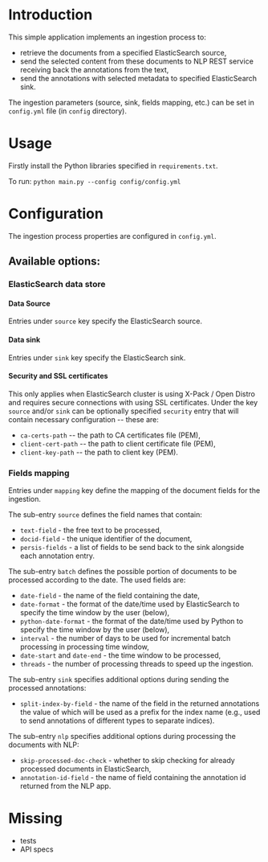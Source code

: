 # Introduction

This simple application implements an ingestion process to: 
- retrieve the documents from a specified ElasticSearch source,
- send the selected content from these documents to NLP REST service receiving back the annotations from the text,
- send the annotations with selected metadata to specified ElasticSearch sink.

The ingestion parameters (source, sink, fields mapping, etc.) can be set in `config.yml` file (in `config` directory).


# Usage

Firstly install the Python libraries specified in `requirements.txt`.

To run:
`python main.py --config config/config.yml`


# Configuration
The ingestion process properties are configured in `config.yml`.

## Available options:

### ElasticSearch data store

#### Data Source
Entries under `source` key specify the ElasticSearch source.

#### Data sink
Entries under `sink` key specify the ElasticSearch sink.

#### Security and SSL certificates
This only applies when ElasticSearch cluster is using X-Pack / Open Distro and requires secure connections with using SSL certificates. Under the key `source` and/or `sink` can be optionally specified `security` entry that will contain necessary configuration -- these are:
- `ca-certs-path` -- the path to CA certificates file (PEM),
- `client-cert-path` -- the path to client certificate file (PEM),
- `client-key-path` -- the path to client key (PEM).

### Fields mapping
Entries under `mapping` key define the mapping of the document fields for the ingestion.

The sub-entry `source` defines the field names that contain:
- `text-field` - the free text to be processed, 
- `docid-field` - the unique identifier of the document,
- `persis-fields` - a list of fields to be send back to the sink alongside each annotation entry.

The sub-entry `batch` defines the possible portion of documents to be processed according to the date. The used fields are:
- `date-field` - the name of the field containing the date,
- `date-format` - the format of the date/time used by ElasticSearch to specify the time window by the user (below),
- `python-date-format` - the format of the date/time used by Python to specify the time window by the user (below),
- `interval` - the number of days to be used for incremental batch processing in processing time window,
- `date-start` and `date-end` - the time window to be processed,
- `threads` - the number of processing threads to speed up the ingestion.

The sub-entry `sink` specifies additional options during sending the processed annotations:
- `split-index-by-field` - the name of the field in the returned annotations the value of which will be used as a prefix for the index name (e.g., used to send annotations of different types to separate indices).

The sub-entry `nlp` specifies additional options during processing the documents with NLP:
- `skip-processed-doc-check` - whether to skip checking for already processed documents in ElasticSearch,
-  `annotation-id-field` - the name of field containing the annotation id returned from the NLP app.

# Missing
- tests
- API specs

